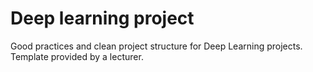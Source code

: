 # Deep learning project

Good practices and clean project structure for Deep Learning projects. Template provided by a lecturer. 
